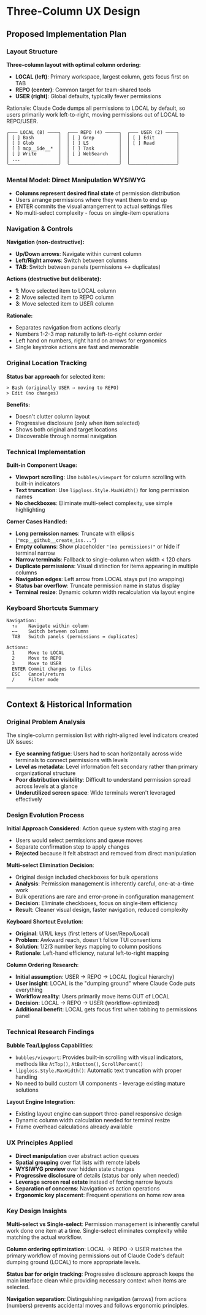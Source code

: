 # Three-Column UX Design

## Proposed Implementation Plan

### Layout Structure

**Three-column layout with optimal column ordering:**
- **LOCAL (left)**: Primary workspace, largest column, gets focus first on TAB
- **REPO (center)**: Common target for team-shared tools
- **USER (right)**: Global defaults, typically fewer permissions

Rationale: Claude Code dumps all permissions to LOCAL by default, so users primarily work left-to-right, moving permissions out of LOCAL to REPO/USER.

```
╭─── LOCAL (8) ────╮  ╭─── REPO (4) ─────╮  ╭─── USER (2) ────╮
│ [ ] Bash         │  │ [ ] Grep         │  │ [ ] Edit        │
│ [ ] Glob         │  │ [ ] LS           │  │ [ ] Read        │
│ [ ] mcp__ide__*  │  │ [ ] Task         │  │                 │
│ [ ] Write        │  │ [ ] WebSearch    │  │                 │
│ ...              │  │                  │  │                 │
╰──────────────────╯  ╰──────────────────╯  ╰─────────────────╯
```

### Mental Model: Direct Manipulation WYSIWYG

- **Columns represent desired final state** of permission distribution
- Users arrange permissions where they want them to end up
- ENTER commits the visual arrangement to actual settings files
- No multi-select complexity - focus on single-item operations

### Navigation & Controls

**Navigation (non-destructive):**
- **Up/Down arrows**: Navigate within current column
- **Left/Right arrows**: Switch between columns
- **TAB**: Switch between panels (permissions ↔ duplicates)

**Actions (destructive but deliberate):**
- **1**: Move selected item to LOCAL column
- **2**: Move selected item to REPO column
- **3**: Move selected item to USER column

**Rationale:**
- Separates navigation from actions clearly
- Numbers 1-2-3 map naturally to left-to-right column order
- Left hand on numbers, right hand on arrows for ergonomics
- Single keystroke actions are fast and memorable

### Original Location Tracking

**Status bar approach** for selected item:
```
> Bash (originally USER → moving to REPO)
> Edit (no changes)
```

**Benefits:**
- Doesn't clutter column layout
- Progressive disclosure (only when item selected)
- Shows both original and target locations
- Discoverable through normal navigation

### Technical Implementation

**Built-in Component Usage:**
- **Viewport scrolling**: Use `bubbles/viewport` for column scrolling with built-in indicators
- **Text truncation**: Use `lipgloss.Style.MaxWidth()` for long permission names
- **No checkboxes**: Eliminate multi-select complexity, use simple highlighting

**Corner Cases Handled:**
- **Long permission names**: Truncate with ellipsis (`"mcp__github__create_iss..."`)
- **Empty columns**: Show placeholder `"(no permissions)"` or hide if terminal narrow
- **Narrow terminals**: Fallback to single-column when width < 120 chars
- **Duplicate permissions**: Visual distinction for items appearing in multiple columns
- **Navigation edges**: Left arrow from LOCAL stays put (no wrapping)
- **Status bar overflow**: Truncate permission name in status display
- **Terminal resize**: Dynamic column width recalculation via layout engine

### Keyboard Shortcuts Summary

```
Navigation:
  ↑↓    Navigate within column
  ←→    Switch between columns
  TAB   Switch panels (permissions ↔ duplicates)

Actions:
  1     Move to LOCAL
  2     Move to REPO
  3     Move to USER
  ENTER Commit changes to files
  ESC   Cancel/return
  /     Filter mode
```

---

## Context & Historical Information

### Original Problem Analysis

The single-column permission list with right-aligned level indicators created UX issues:
- **Eye scanning fatigue**: Users had to scan horizontally across wide terminals to connect permissions with levels
- **Level as metadata**: Level information felt secondary rather than primary organizational structure
- **Poor distribution visibility**: Difficult to understand permission spread across levels at a glance
- **Underutilized screen space**: Wide terminals weren't leveraged effectively

### Design Evolution Process

**Initial Approach Considered**: Action queue system with staging area
- Users would select permissions and queue moves
- Separate confirmation step to apply changes
- **Rejected** because it felt abstract and removed from direct manipulation

**Multi-select Elimination Decision**:
- Original design included checkboxes for bulk operations
- **Analysis**: Permission management is inherently careful, one-at-a-time work
- Bulk operations are rare and error-prone in configuration management
- **Decision**: Eliminate checkboxes, focus on single-item efficiency
- **Result**: Cleaner visual design, faster navigation, reduced complexity

**Keyboard Shortcut Evolution**:
- **Original**: U/R/L keys (first letters of User/Repo/Local)
- **Problem**: Awkward reach, doesn't follow TUI conventions
- **Solution**: 1/2/3 number keys mapping to column positions
- **Rationale**: Left-hand efficiency, natural left-to-right mapping

**Column Ordering Research**:
- **Initial assumption**: USER → REPO → LOCAL (logical hierarchy)
- **User insight**: LOCAL is the "dumping ground" where Claude Code puts everything
- **Workflow reality**: Users primarily move items OUT of LOCAL
- **Decision**: LOCAL → REPO → USER (workflow-optimized)
- **Additional benefit**: LOCAL gets focus first when tabbing to permissions panel

### Technical Research Findings

**Bubble Tea/Lipgloss Capabilities**:
- `bubbles/viewport`: Provides built-in scrolling with visual indicators, methods like `AtTop()`, `AtBottom()`, `ScrollPercent()`
- `lipgloss.Style.MaxWidth()`: Automatic text truncation with proper handling
- No need to build custom UI components - leverage existing mature solutions

**Layout Engine Integration**:
- Existing layout engine can support three-panel responsive design
- Dynamic column width calculation needed for terminal resize
- Frame overhead calculations already available

### UX Principles Applied

- **Direct manipulation** over abstract action queues
- **Spatial grouping** over flat lists with remote labels
- **WYSIWYG preview** over hidden state changes
- **Progressive disclosure** of details (status bar only when needed)
- **Leverage screen real estate** instead of forcing narrow layouts
- **Separation of concerns**: Navigation vs action operations
- **Ergonomic key placement**: Frequent operations on home row area

### Key Design Insights

**Multi-select vs Single-select**: Permission management is inherently careful work done one item at a time. Single-select eliminates complexity while matching the actual workflow.

**Column ordering optimization**: LOCAL → REPO → USER matches the primary workflow of moving permissions out of Claude Code's default dumping ground (LOCAL) to more appropriate levels.

**Status bar for origin tracking**: Progressive disclosure approach keeps the main interface clean while providing necessary context when items are selected.

**Navigation separation**: Distinguishing navigation (arrows) from actions (numbers) prevents accidental moves and follows ergonomic principles.
